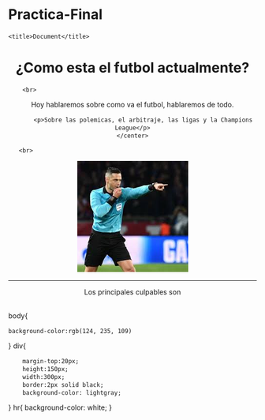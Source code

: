 # Practica-Final
<html lang="en">


<head>


<link rel="stylesheet" href="style.css">


    <title>Document</title>


</head>


<body>

<center>
  <H1>¿Como esta el futbol actualmente?</H1>
</center>
    


        <br>
<center>
  <div>
    <center>
      <p>Hoy hablaremos sobre como va el futbol, hablaremos de todo.</p>
  
  
          <p>Sobre las polemicas, el arbitraje, las ligas y la Champions League</p>
    </center>
   
  </div>
</center>

       <br>
<center>
  <img src="arbi.jpeg" alt="arbitro">
</center>


<hr size="30" />
<center>
  <p>Los principales culpables son</p>
  <br>
  
  
 
</center>

</body>


</html>
body{


    background-color:rgb(124, 235, 109)


}
div{
    
        margin-top:20px;
        height:150px;
        width:300px;
        border:2px solid black;
        background-color: lightgray;
       
   
}
hr{
    background-color: white;
}

